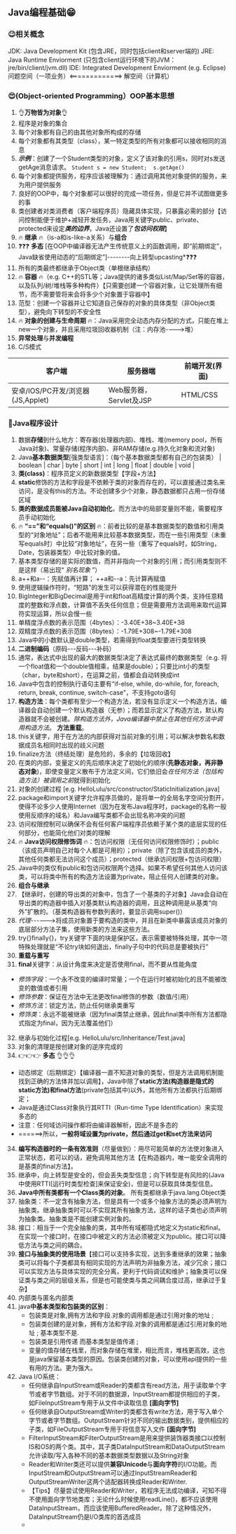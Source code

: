 ## Java编程基础😁

### 😉相关概念
JDK: Java Development Kit (包含JRE，同时包括client和server端的)
JRE: Java Runtime Enviorment (只包含client运行环境下的JVM：jre/bin/client/jvm.dll)
IDE: Integrated Development Enviorment (e.g. Eclipse)
问题空间（一项业务）<=============>   解空间（计算机）

### 😍(Object-oriented Programming）OOP基本思想
1. 👌**万物皆为对象**👌
2. 程序是对象的集合
3. 每个对象都有自己的由其他对象所构成的存储
4. 每个对象都有其类型（class），某一特定类型的所有对象都可以接收相同的消息
5. ***示例***：创建了一个Student类型的对象，定义了该对象的引用s，同时对s发送getAge消息请求。
 `Student s = new Student; 
 s.getAge()`
8. 每个对象都提供服务，程序应该被理解为：通过调用其他对象提供的服务，来为用户提供服务
9. 良好的OOP中，每个对象都可以很好的完成一项任务，但是它并不试图做更多的事
10. 类创建者对类消费者（客户端程序员）隐藏具体实现，只暴露必需的部分【访问控制能便于维护+减轻开发任务，Java用关键字public、private、protected来设定*****类的边界*****，Java还设置了*****包访问权限*****】
11. 🔥 **继承** 🔥（is-a和is-like-a关系）与**组合**
12. ❓❓❓ **多态** [在OOP中编译器无法产生传统意义上的函数调用，即“前期绑定”，Java缺省使用动态的“后期绑定”]--------向上转型upcasting*❓❓❓
13. 所有的类最终都继承于Object类（单根继承结构）
14. 🔥 **容器** 🔥（e.g. C++的STL等；Java提供的诸多类似List/Map/Set等的容器，以及队列/树/堆栈等多种构件）【只需要创建一个容器对象，让它处理所有细节，而不需要管将来会将多少个对象置于容器中】
15. 范型：创建一个容器并让它知道自己保存的对象的具体类型（非Object类型），避免向下转型的不安全性
16. 🔥 **对象的创建与生命周期** 🔥：Java采用完全动态内存分配的方式，只能在堆上new一个对象，并且采用垃圾回收器机制（注：内存池---->堆）
17. **异常处理**与**并发编程**
18. C/S模式

| 客户端 | 服务器端 | 前端开发(界面) |
|--|--|--|
| 安卓/IOS/PC开发/浏览器(JS,Applet) | Web服务器，Servlet及JSP | HTML/CSS |


###  📝Java程序设计
1. 数据**存储**到什么地方：寄存器(处理器内部)、堆栈、堆(memory pool，所有Java对象)、常量存储(程序内部)、非RAM存储(e.g.持久化对象和流对象)
2. Java**基本数据类型**[强类型语言]：（每个基本数据类型都有自己的包装类）
| boolean | char | byte | short | int | long | float | double | void |
3. **类(class)**：程序员定义的新数据类型【字段+方法】
4. **static**修饰的方法和字段是不依赖于类的对象而存在的，可以直接通过类名来访问，是没有this的方法。不论创建多少个对象，静态数据都只占用一份存储区域
5. **类的数据成员能被Java自动初始化**，而方法中的局部变量则不能，需要程序员手动初始化
6. 🔥 **“==”和“equals()”的区别** 🔥：前者比较的是基本数据类型的数值和引用类型的“对象地址”；后者不能用来比较基本数据类型，而在一些引用类型（未重写equals时）中比较“对象地址”，在另一些（重写了equals时，如String，Date，包装器类型）中比较对象的值。
7. 基本类型存储的是实际的数值，而并非指向一个对象的引用；而引用类型则不是这样（易出现“  *别名现象*  ”）
8. a++和a--：先赋值再计算； ++a和--a：先计算再赋值
9. 使用逻辑操作符时，“短路”的发生可以获得潜在的性能提升
10. BigInteger和BigDecimal是用于int和float高精度计算的两个类，支持任意精度的整数和浮点数，计算值不丢失任何信息；但是需要用方法调用来取代运算符实现运算，所以会慢一些
11. 单精度浮点数的表示范围（4bytes）：-3.40E+38~3.40E+38
12. 双精度浮点数的表示范围（8bytes）：-1.79E+308~-1.79E+308
13. Java中的小数默认是double类型，若需得到float类型要进行类型转换
14. **二进制编码**（原码---反码---补码）
15. 通常，表达式中出现的最大的数据类型决定了表达式最终的数据类型（e.g. 将一个float值和一个double值相乘，结果是double）；只要比int小的类型（char，byte和short），在运算之前，值都会自动转换成int
16. Java中包含的控制执行语句主要有“if-else, while, do-while, for, foreach, return, break, continue, switch-case”，不支持goto语句
17. **构造方法**：每个类都有至少一个构造方法，若没有显示定义一个构造方法，编译器会自动创建一个默认构造器（无参）；而若显示定义了构造方法，默认构造器就不会被创建。*除构造方法外，Java编译器中禁止在其他任何方法中调用构造方法*。      **方法重载**。
18. this关键字，用于在方法的内部获得对当前对象的引用；可以解决参数名和数据成员名相同时出现的歧义问题
19. finalize方法（终结处理）是危险的，多余的【垃圾回收】
20. 在类的内部，变量定义的先后顺序决定了初始化的顺序(**先静态对象，再非静态对象**)，即使变量定义散布于方法定义间，它们依旧会*在任何方法（包括构造方法）被调用之前*就得到初始化 
21. 对象的创建过程 [e.g. HelloLulu/src/constructor/StaticInitialization.java]
22. package和import关键字允许程序员做的，是将单一的全局名字空间分割开，使得不论多少人使用Internet（因为在发布Java程序时，package的名称一般使用反顺序的域名）和Java编写类都不会出现名称冲突的问题
23. 访问权限控制可以确保不会有任何客户端程序员依赖于某个类的底层实现的任何部分，也能简化他们对类的理解
24. 🔥 **Java访问权限修饰词** 🔥：包访问权限（无任何访问权限修饰时）；public（该成员声明自己对每个人都是可用的）；private（除了包含该成员的类外，其他任何类都无法访问这个成员）；protected（继承访问权限+包访问权限）
25. Java中的类仅有public和包访问权限两个选择。如果不希望任何其他人访问该类，可以将类中所有的构造方法设置为private，阻止任何人创建类的对象。
26. **组合与继承** 
27. 【继承时，创建的导出类的对象中，包含了一个基类的子对象】Java会自动在导出类的构造器中插入对基类默认构造器的调用，且这种调用是从基类“向外”扩散的。（基类构造器有参数列表时，要显示调用super()）
28. *代理*------>将成员对象置于要构造的类中，并且在新类中暴露该成员对象的底层部分方法子集，使用新类的方法来这些方法。
29. try{}finally{}，try关键字下面的块是保护区，表示需要被特殊处理，其中一项特殊处理就是“不论try块如何退出，finally子句中的代码总是要被执行”
30. **重载与重写**
31. **final**关键字：从设计角度来决定是否使用final，而不要从性能角度
 - *修饰字段*：一个永不改变的编译时常量；一个在运行时被初始化的且不能被改变的数值或者引用
 - *修饰参数*：保证在方法中无法更改final修饰的参数（数值/引用）
 - *修饰方法*：锁定方法，防止任何继承类重写
 - *修饰类*：永远不能被继承（因为final类禁止继承，因此final类中所有方法都隐式指定为final，因为无法覆盖他们）
32. 继承与初始化过程[e.g. HelloLulu/src/Inheritance/Test.java]
33. 对象的清理是按创建对象的逆序完成的
34. 👉👉👉 **多态** 👌👌👌
 - 动态绑定（后期绑定）【编译器一直不知道对象的类型，但是方法调用机制能找到正确的方法体并加以调用】，Java中除了**static方法(构造器是隐式的static方法)和final方法**(private包括其中)以外，其他所有方法都执行后期绑定；
 - Java是通过Class对象执行其RTTI（Run-time Type Identification）来实现多态的
 - 注意：任何域访问操作都将由编译器解析，因此不是多态的
 - ======>所以，**一般将域设置为private，然后通过get和set方法来访问**

 34. **编写构造器时的一条有效准则**（尽量做到）：用尽可能简单的方法使对象进入正常状态，若可以的话，避免调用其他方法【在构造器内，唯一能安全调用的是基类的final方法】。
 35. 继承中，向上转型是安全的，但会丢失类型信息；向下转型是有风险的(Java中使用RTTI[运行时类型检查]来保证安全)，但是可以获取具体类型信息。
 36. **Java中所有类都有一个Class类的对象**。 所有类都继承于java.lang.Object类
 37. 抽象类：不一定含有抽象方法，但是具有一个或多个抽象方法的类必须声明为抽象类。继承抽象类时可以不实现其所有抽象方法，这样的话子类也必须声明为抽象类。抽象类是不能创建实例对象的。
 38. 接口：相当于一个完全抽象的类，其中所有域都隐式地定义为static和final。在实现一个接口时，在接口中被定义的方法必须被定义为public。接口可以降低方法与类之间的耦合。
 39. **接口与抽象类的使用场景**【接口可以支持多实现，达到多重继承的效果；抽象类可以将每个子类都具有相同实现的方法声明为非抽象方法，减少冗余；接口可以实现方法与具体实现的完全分离，更利于代码调试和维护；抽象类可以保证类与类之间的层级关系，但是也可能使类与类之间耦合度过高，继承过于复杂】
 40. 内部类与匿名内部类
 41. java**中基本类型和包装类的区别**：
	 - 包装类是对象,拥有方法和字段.对象的调用都是通过引用对象的地址 ;
	 - 包装类创建的是对象，拥有方法和字段.对象的调用都是通过引用对象的地址 ; 基本类型不是.
	 - 包装类是引用传递 而基本类型是值传递 ;
	 - 变量的值存储在栈里，而对象存储在堆里，相比而言，堆栈更高效，这也是java保留基本类型的原因。包装类创建的对象，可以使用api提供的一些有用的方法。更为强大。
42. Java I/O系统：
	- 任何继承自InputStream或Reader的类都含有read方法，用于读取单个字节或者字节数组。对于不同的数据源，InputStream都提供相应的子类，如FileInputStream专用于从文件中读取信息 **[面向字节]**
	- 任何继承自OutputStream或Writer的类都含有write方法，用于写入单个字节或者字节数组。OutputStream针对不同的输出数据类别，提供相应的子类，如FileOutputStream专用于将信息写入文件 **[面向字节]**
	- FilterInputStream和FilterOutputStream是用来提供装饰器类接口以控制IS和OS的两个类。其中，其子类DataInputStream和DataOutputStream允许读取/写入各种不同的基本数据类型数据以及String对象
	- Reader和Writer类还可以提供**兼容Unicode**与**面向字符**的I/O功能。而InputStream和OutputStream可以通过InputStreamReader和OutputStreamWriter这两个适配器转换成Reader和Writer.
	- 【Tips】尽量尝试使用Reader和Writer，若程序无法成功编译，可知不得不使用面向字节地类库；无论什么时候使用readLine()，都不应该使用DataInputStream，而应该使用BufferedReader。除了这种情况外，DataInputStream仍是I/O类库的首选成员
	- 








<!--stackedit_data:
eyJoaXN0b3J5IjpbMTUwNTk4NzA0OCwxMTQzNTk5NDExLC0zMT
M0Nzk2MzAsLTg0ODg3MzA1NSwxNzYwMjIxMDM1LC0xMTM4MTM3
NjUyLDE4OTM1MDQ2OTgsLTExNDgzMTMzNzYsMjc0NTM5MzU0LD
EyMzMzNjYyMzcsLTI4NTM4Mzc4MywxMjAzODc0NzgwLDEyMTQw
NDcyOTYsLTEzMDcxOTY5NzIsODA2NjU3NjA5LC00NjQ0OTMwMT
csMTExMDIwOTY4LC0xNDE0NTQ0MjcwLDE1ODgzOTAxMjEsLTE1
NDE5NDM2OTJdfQ==
-->